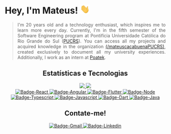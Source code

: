 <div>
<h1>Hey, I'm Mateus! <img src="https://raw.githubusercontent.com/ABSphreak/ABSphreak/master/gifs/Hi.gif" width="30px"></h1>

> <p align="justify">I'm 20 years old and a technology enthusiast, which inspires me to learn more every day. Currently, I'm in the fifth semester of the Software Engineering program at Pontifícia Universidade Católica do Rio Grande do Sul (<a href="https://www.pucrs.br/politecnica/curso/engenharia-de-software/#apresentacao" target="_blank">PUCRS</a>). You can access all my projects and acquired knowledge in the organization <a href="https://github.com/mateuscacabuenaPUCRS" target="_blank">(/mateuscacabuenaPUCRS)</a>, created exclusively to document all my university experiences. Additionally, I work as an intern at <a href="https://www.poatek.com/" target="_blank">Poatek</a>.</p>
</div>
<div align="center">
<h2>Estatísticas e Tecnologias</h2>
    <a href="https://github.com/mateuscacabuena?tab=repositories" target="_blank">
    <img height="180em" src="https://github-readme-stats.vercel.app/api?username=mateuscacabuena&show_icons=true&theme=tokyonight&rank_icon=github" />
    <img height="180em" src="https://github-readme-stats.vercel.app/api/top-langs/?username=mateuscacabuena&layout=compact&theme=tokyonight" /></a>
  <div style="display: inline_block">
    <a href="https://react.dev/" target="_blank">
            <img alt="Badge-React" src="https://img.shields.io/badge/React-20232A?style=for-the-badge&logo=react&logoColor=61DAFB">
    </a>
    <a href="https://angular.dev/" target="_blank">
            <img alt="Badge-Angular" src="https://img.shields.io/badge/Angular-DD0031?style=for-the-badge&logo=angular&logoColor=white">
    </a> 
    <a href="https://flutter.dev/" target="_blank">
            <img alt="Badge-Flutter" src="https://img.shields.io/badge/Flutter-02569B?style=for-the-badge&logo=flutter&logoColor=white">
    </a>
    <a href="https://nodejs.org/en" target="_blank">
            <img alt="Badge-Node" src="https://img.shields.io/badge/Node.js-43853D?style=for-the-badge&logo=node.js&logoColor=white">
    </a>
    <a href="https://www.typescriptlang.org/" target="_blank">
            <img alt="Badge-Typescript" src="https://img.shields.io/badge/TypeScript-007ACC?style=for-the-badge&logo=typescript&logoColor=white">
    </a>
    <a href="https://developer.mozilla.org/pt-BR/docs/Web/JavaScript" target="_blank">
            <img alt="Badge-Javascript" src="https://img.shields.io/badge/JavaScript-F7DF1E?style=for-the-badge&logo=javascript&logoColor=black">
    </a> 
    <a href="https://dart.dev/" target="_blank">
            <img alt="Badge-Dart" src="https://img.shields.io/badge/Dart-0175C2?style=for-the-badge&logo=dart&logoColor=white">
    </a>
    <a href="https://www.java.com/pt-BR/download/help/whatis_java.html#:~:text=Java%20%C3%A9%20uma%20linguagem%20de,servi%C3%A7os%20e%20aplicativos%20s%C3%A3o%20desenvolvidos." target="_blank">
            <img alt="Badge-Java" src="https://img.shields.io/badge/Java-ED8B00?style=for-the-badge&logo=openjdk&logoColor=white">
    </a> 
  </div> 
</div>
<div align="center">
<h2>Contate-me!</h2>
    <a href="mailto:mateuscacabuena@gmail.com" target="_blank">
            <img alt="Badge-Gmail" src="https://img.shields.io/badge/Gmail-D14836?style=for-the-badge&logo=gmail&logoColor=white">
    </a> 
    <a href="https://www.linkedin.com/in/mateuscacabuena" target="_blank">
            <img alt="Badge-Linkedin" src="https://img.shields.io/badge/LinkedIn-0077B5?style=for-the-badge&logo=linkedin&logoColor=white">
    </a>
</div>
